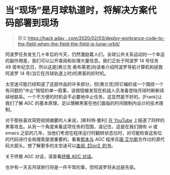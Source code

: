 # 当“现场”是月球轨道时，将解决方案代码部署到现场

> 原文:[https://hack aday . com/2020/02/03/deploy-workrance-code-to-the-field-when-the-field-the-field-is-lunar-orbit/](https://hackaday.com/2020/02/03/deploy-workaround-code-to-the-field-when-the-field-is-lunar-orbit/)

阿波罗任务发生几十年后的今天，仍然激励着人们。全球公共关系运动的一个幸运的副作用是，我们可以公开查阅和处理大量信息。我们正处于阿波罗 14 号任务 49 周年纪念日，所以这是[弗兰克·奥布莱恩]向读者介绍阿波罗导航计算机和拯救阿波罗 14 号(当它在月球轨道上时)的黑客的好时机。

太空迷可能已经知道了这部作品的许多部分，但[弗兰克]将它编织成一个围绕一个有问题的“中止”按钮的单一叙事，该按钮被发现在机组人员准备登陆月球时断断续续地联系。一个不方便的时机会不必要地中止任务，这显然是不好的。[Frank]让我们了解 AGC 的基本原理，足以理解黑客在他们面临的时间限制内设计的技术限制。

对于那些喜欢简短视频摘要的人来说，[斯科特·曼利] [在 YouTube](https://hackaday.com/2017/09/21/the-longest-tech-support-call-apollo-14-computer-hack/) 上报道了同样的黑客攻击。从另一个角度来看这项任务的范围，请记住，这是在我们拥有 vi 或 emacs 之前的几年。当他们考虑在程序运行时翻转状态位时，对可能检查这些位的代码进行全局搜索是很重要的。看看[那本与](https://hackaday.com/2016/07/05/don-eyles-walks-us-through-the-lunar-module-source-code/) AGC 程序员[唐·艾尔斯](https://spectrum.ieee.org/video/aerospace/space-flight/don-eyles-space-hacker)合作过的源代码大部头。想了解更多的太空迷可以[查阅【Don】的书](https://hackaday.com/2018/06/15/hacker-glory-story-sunburst-and-luminary-an-apollo-memoir/)。

关于终极 AGC 对话，请查看[终极 AGC 对话](https://hackaday.com/2017/12/28/34c3-ultimate-apollo-guidance-computer-talk/)。

也许有一天去月球旅行将是一件平常的事，但阿波罗将永远是先驱。